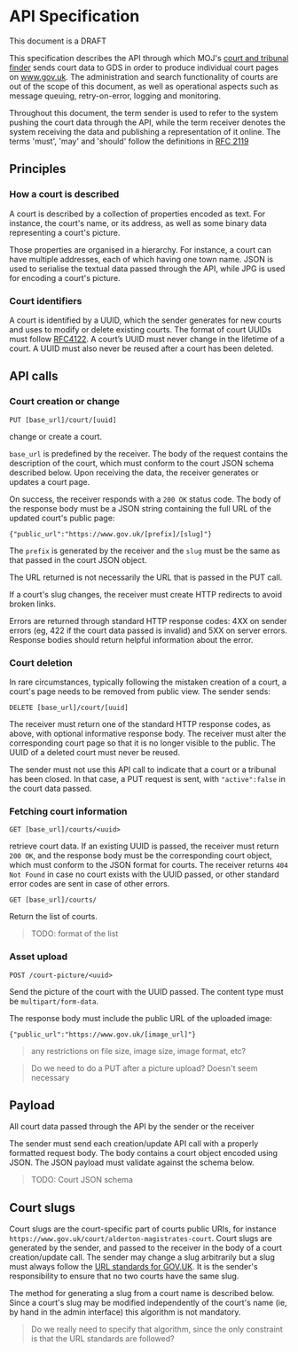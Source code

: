API Specification
=================

This document is a DRAFT

This specification describes the API through which MOJ's [court and tribunal finder](https://courttribunalfinder.service.gov.uk) sends court data to GDS in order to produce individual court pages on www.gov.uk. The administration and search functionality of courts are out of the scope of this document, as well as operational aspects such as message queuing, retry-on-error, logging and monitoring.

Throughout this document, the term sender is used to refer to the system pushing the court data through the API, while the term receiver denotes the system receiving the data and publishing a representation of it online. The terms 'must', 'may' and 'should' follow the definitions in [RFC 2119](https://www.ietf.org/rfc/rfc2119.txt)

Principles
----------

### How a court is described

A court is described by a collection of properties encoded as text. For instance, the court's name, or its address, as well as some binary data representing a court's picture.

Those properties are organised in a hierarchy. For instance, a court can have multiple addresses, each of which having one town name. JSON is used to serialise the textual data passed through the API, while JPG is used for encoding a court's picture.

### Court identifiers

A court is identified by a UUID, which the sender generates for new courts and uses to modify or delete existing courts. The format of court UUIDs must follow [RFC4122](http://www.ietf.org/rfc/rfc4122.txt). A court’s UUID must never change in the lifetime of a court. A UUID must also never be reused after a court has been deleted.


API calls
---------

### Court creation or change

    PUT [base_url]/court/[uuid]

change or create a court.

`base_url` is predefined by the receiver. The body of the request contains the description of the court, which must conform to the court JSON schema described below. Upon receiving the data, the receiver generates or updates a court page.

On success, the receiver responds with a `200 OK` status code. The body of the response body must be a JSON string containing the full URL of the updated court's public page:

    {"public_url":"https://www.gov.uk/[prefix]/[slug]"}

The `prefix` is generated by the receiver and the `slug` must be the same as that passed in the court JSON object.

The URL returned is not necessarily the URL that is passed in the PUT call.

If a court's slug changes, the receiver must create HTTP redirects to avoid broken links.

Errors are returned through standard HTTP response codes: 4XX on sender errors (eg, 422 if the court data passed is invalid) and 5XX on server errors. Response bodies should return helpful information about the error.

### Court deletion

In rare circumstances, typically following the mistaken creation of a court, a court's page needs to be removed from public view. The sender sends:

    DELETE [base_url]/court/[uuid]

The receiver must return one of the standard HTTP response codes, as above, with optional informative response body. The receiver must alter the corresponding court page so that it is no longer visible to the public. The UUID of a deleted court must never be reused.

The sender must not use this API call to indicate that a court or a tribunal has been closed. In that case, a PUT request is sent, with `"active":false` in the court data passed.

### Fetching court information

    GET [base_url]/courts/<uuid>

retrieve court data. If an existing UUID is passed, the receiver must return `200 OK`, and the response body must be the corresponding court object, which must conform to the JSON format for courts. The receiver returns `404 Not Found` in case no court exists with the UUID passed, or other standard error codes are sent in case of other errors.

    GET [base_url]/courts/

Return the list of courts.

> TODO: format of the list

### Asset upload

    POST /court-picture/<uuid>

Send the picture of the court with the UUID passed. The content type must be `multipart/form-data`.

The response body must include the public URL of the uploaded image:

    {"public_url":"https://www.gov.uk/[image_url]"}

> any restrictions on file size, image size, image format, etc?

> Do we need to do a PUT after a picture upload? Doesn't seem necessary

Payload
-------

All court data passed through the API by the sender or the receiver

The sender must send each creation/update API call with a properly formatted request body. The body contains a court object encoded using JSON. The JSON payload must validate against the schema below.

> TODO: Court JSON schema


Court slugs
-----------

Court slugs are the court-specific part of courts public URIs, for instance `https://www.gov.uk/court/alderton-magistrates-court`. Court slugs are generated by the sender, and passed to the receiver in the body of a court creation/update call. The sender may change a slug arbitrarily but a slug must always follow the [URL standards for GOV.UK](https://insidegovuk.blog.gov.uk/url-standards-for-gov-uk/). It is the sender's responsibility to ensure that no two courts have the same slug.

The method for generating a slug from a court name is described below. Since a court's slug may be modified independently of the court's name (ie, by hand in the admin interface) this algorithm is not mandatory.

> Do we really need to specify that algorithm, since the only constraint is that the URL standards are followed?
